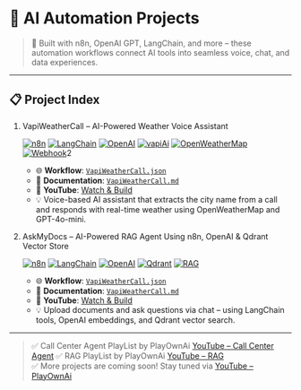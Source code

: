 
# 🚀 AI Automation Projects 

> 🔧 Built with n8n, OpenAI GPT, LangChain, and more – these automation workflows connect AI tools into seamless voice, chat, and data experiences.

---

## 📋 Project Index

1. VapiWeatherCall – AI-Powered Weather Voice Assistant

   [![n8n](https://img.shields.io/badge/Built%20With-n8n-2087c6?logo=n8n&logoColor=white)](https://n8n.io)
   [![LangChain](https://img.shields.io/badge/AI-LangChain-blue)](https://www.langchain.com/)
   [![OpenAI](https://img.shields.io/badge/OpenAI-Embedding--GPT--4-412991?logo=openai)](https://platform.openai.com/)
   [![vapiAi](https://img.shields.io/badge/Live%20Demo-Vapi%20Dashboard-ff9900?logo=voice-over)](https://dashboard.vapi.ai/assistants/36e273c4-1498-40ae-b07a-db1b4ecd27f1#start-speaking)
   [![OpenWeatherMap](https://img.shields.io/badge/API-OpenWeatherMap-008CBA?logo=openweathermap&logoColor=white)](https://openweathermap.org/)
   [![Webhook](https://img.shields.io/badge/API-Webhook-ff9800?logo=zapier&logoColor=white)](https://en.wikipedia.org/wiki/Webhook)2
   


   
   - 🌐 **Workflow**: [`VapiWeatherCall.json`](https://github.com/matinict/MyN8N/blob/main/VapiWeatherCall.json)  
   - 📄 **Documentation**: [`VapiWeatherCall.md`](https://github.com/matinict/MyN8N/blob/main/VapiWeatherCall.md)  
   - 🎥 **YouTube**: [Watch & Build](https://youtu.be/B89q1Huaml8)
   - 💡 Voice-based AI assistant that extracts the city name from a call and responds with real-time weather using OpenWeatherMap and GPT-4o-mini.
   
     

1. AskMyDocs – AI-Powered RAG Agent Using n8n, OpenAI & Qdrant Vector Store

   [![n8n](https://img.shields.io/badge/Built%20With-n8n-2087c6?logo=n8n&logoColor=white)](https://n8n.io) 
   [![LangChain](https://img.shields.io/badge/AI-LangChain-blue)](https://www.langchain.com/) 
   [![OpenAI](https://img.shields.io/badge/OpenAI-Embedding--GPT--4-412991?logo=openai)](https://platform.openai.com/) 
   [![Qdrant](https://img.shields.io/badge/VectorDB-Qdrant-4E75D4?logo=qdrant)](https://qdrant.tech/)
   [![RAG](https://img.shields.io/badge/RAG-Retrieval--Augmented--Generation-purple)](https://www.langchain.com/use-cases/question-answering)


   - 🌐 **Workflow**: [`VapiWeatherCall.json`](https://github.com/matinict/MyN8N/blob/main/VapiWeatherCall.json)  
   - 📄 **Documentation**: [`VapiWeatherCall.md`](https://github.com/matinict/MyN8N/blob/main/VapiWeatherCall.md)  
   - 🎥 **YouTube**: [Watch & Build](https://youtu.be/dE1JZut2kvk)
   - 💡 Upload documents and ask questions via chat – using LangChain tools, OpenAI embeddings, and Qdrant vector search.
 

---
> ✅ Call Center Agent PlayList by PlayOwnAi [YouTube – Call Center Agent](https://youtube.com/playlist?list=PL-7c7rBaJmG8WhRunrsHZZ0f4XWjYHc5V&si=cuRvZwwh9F1yPVYU)
> ✅ RAG PlayList by PlayOwnAi [YouTube – RAG](https://www.youtube.com/playlist?list=PL-7c7rBaJmG94itrGiWmVdMIvSOl6qoQP)   
> ✅ More projects are coming soon! Stay tuned via [YouTube – PlayOwnAi](https://www.youtube.com/@PlayOwnAi)
